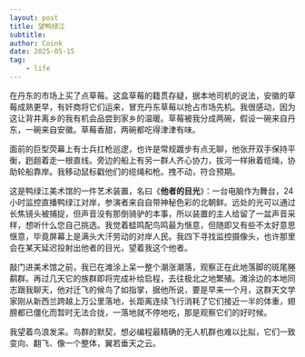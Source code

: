 ```yaml
---
layout: post
title: 望鸭绿江
subtitle: 
author: Coink
date: 2025-05-15
tag: 
    - life
---
```


在丹东的市场上买了点草莓。这盒草莓的籍贯存疑，据本地司机的说法，安徽的草莓成熟更早，有奸商将它们运来，冒充丹东草莓以抢占市场先机。我很感动，因为这让背井离乡的我有机会品尝到家乡的温暖。草莓被我分成两碗，假设一碗来自丹东，一碗来自安徽。草莓香甜，两碗都吃得津津有味。

面前的巨型荧幕上有士兵扛枪巡逻，也许是常规踱步有点无聊，他张开双手保持平衡，趔趄着走一根直线。旁边的船上有另一群人齐心协力，拔河一样揪着缆绳，协助轮船靠岸。我移动鼠标戳他们的缆绳和枪。拽不动，符合预期。

这是鸭绿江美术馆的一件艺术装置，名曰《**他者的目光**》：一台电脑作为舞台，24 小时监控直播鸭绿江对岸，参演者来自自带神秘色彩的北朝鲜。远处的光可以通过长焦镜头被捕捉，但声音没有那倒骑驴的本事，所以装置的主人给留了一盆声音采样，想听什么您自己挑选。我觉着蛙鸣配鸟鸣最为惬意，但随即又有些不太好意思惬意，毕竟屏幕上是满头大汗劳动的对岸人民。我四下寻找监控摄像头，也许那里会在某天延迟投射出他者的目光，望着我这个他者。

敲门进美术馆之前，我已在滩涂上呆一整个潮涨潮落，观察正在此地落脚的斑尾塍鹬群。再过几天它的族群即将完成补给启程，去往极北之地繁殖。滩涂边的本地同志跟我聊天，他对迁飞的候鸟了如指掌，据他所说，要是早来一个月，这群天文学家刚从新西兰跨越上万公里落地，长距离连续飞行消耗了它们接近一半的体重，翅膀都已僵化而暂时无法合拢，一落地就不停地吃，那是观察它们的好时候。

我望着鸟浪发呆。鸟群的默契，想必编程最精确的无人机群也难以比拟，它们一致变向、翻飞、像一个整体，翼若垂天之云。



